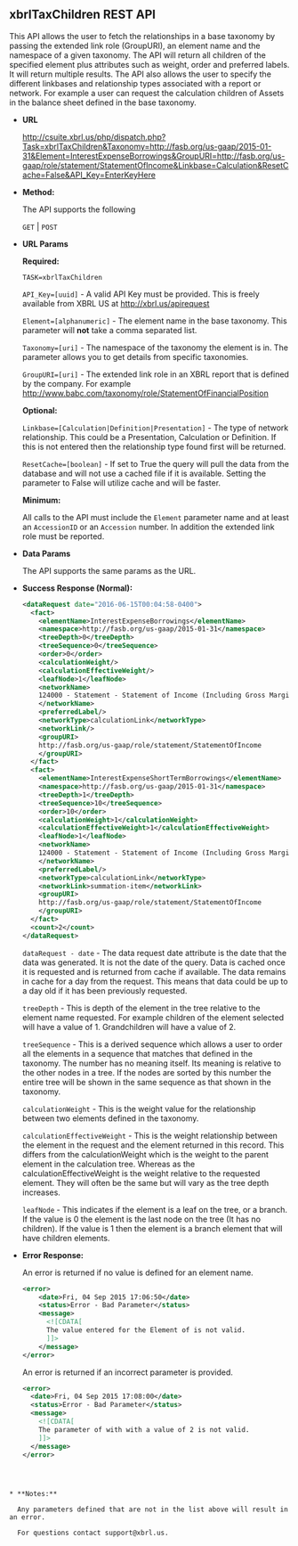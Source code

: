 xbrlTaxChildren REST API
----
This API allows the user to fetch the relationships in a base taxonomy by passing the extended link role (GroupURI), an element name and the namespace of a given taxonomy. The API will return all children of the specified element plus attributes such as weight, order and preferred labels. It will return multiple results. The API also allows the user to specify the different linkbases and relationship types associated with a report or network. For example a user can request the calculation children of Assets in the balance sheet defined in the base taxonomy.

* **URL**

  <http://csuite.xbrl.us/php/dispatch.php?Task=xbrlTaxChildren&Taxonomy=http://fasb.org/us-gaap/2015-01-31&Element=InterestExpenseBorrowings&GroupURI=http://fasb.org/us-gaap/role/statement/StatementOfIncome&Linkbase=Calculation&ResetCache=False&API_Key=EnterKeyHere>

* **Method:**

  The API supports the following

  `GET` | `POST`

*  **URL Params**

   **Required:**

   `TASK=xbrlTaxChildren`

   `API_Key=[uuid]` - A valid API Key must be provided. This is freely available from XBRL US at <http://xbrl.us/apirequest>

    `Element=[alphanumeric]` - The element name in the base taxonomy. This parameter will **not** take a comma separated list.

    `Taxonomy=[uri]` - The namespace of the taxonomy the element is in. The parameter allows you to get details from specific taxonomies.

    `GroupURI=[uri]`  - The extended link role in an XBRL report that is defined by the company. For example http://www.babc.com/taxonomy/role/StatementOfFinancialPosition		

   **Optional:**

    `Linkbase=[Calculation|Definition|Presentation]` - The type of network relationship. This could be a Presentation, Calculation or Definition. If this is not entered then the relationship type found first will be returned.

    `ResetCache=[boolean]` - If set to True the query will pull the data from the database and will not use a cached file if it is available. Setting the parameter to False will utilize cache and will be faster.



   **Minimum:**

   All calls to the API must include the `Element` parameter name and at least an `AccessionID` or an `Accession` number. In addition the extended link role must be reported.


* **Data Params**

    The API supports the same params as the URL.

* **Success Response (Normal):**

    ```XML
    <dataRequest date="2016-06-15T00:04:58-0400">
      <fact>
        <elementName>InterestExpenseBorrowings</elementName>
        <namespace>http://fasb.org/us-gaap/2015-01-31</namespace>
        <treeDepth>0</treeDepth>
        <treeSequence>0</treeSequence>
        <order>0</order>
        <calculationWeight/>
        <calculationEffectiveWeight/>
        <leafNode>1</leafNode>
        <networkName>
        124000 - Statement - Statement of Income (Including Gross Margin)
        </networkName>
        <preferredLabel/>
        <networkType>calculationLink</networkType>
        <networkLink/>
        <groupURI>
        http://fasb.org/us-gaap/role/statement/StatementOfIncome
        </groupURI>
      </fact>
      <fact>
        <elementName>InterestExpenseShortTermBorrowings</elementName>
        <namespace>http://fasb.org/us-gaap/2015-01-31</namespace>
        <treeDepth>1</treeDepth>
        <treeSequence>10</treeSequence>
        <order>10</order>
        <calculationWeight>1</calculationWeight>
        <calculationEffectiveWeight>1</calculationEffectiveWeight>
        <leafNode>1</leafNode>
        <networkName>
        124000 - Statement - Statement of Income (Including Gross Margin)
        </networkName>
        <preferredLabel/>
        <networkType>calculationLink</networkType>
        <networkLink>summation-item</networkLink>
        <groupURI>
        http://fasb.org/us-gaap/role/statement/StatementOfIncome
        </groupURI>
      </fact>
      <count>2</count>
    </dataRequest>
    ```
    `dataRequest - date` - The data request date attribute is the date that the data was generated. It is not the date of the query.  Data is cached once it is requested and is returned from cache if available. The data remains in cache for a day from the request. This means that data could be up to a day old if it has been previously requested.

    `treeDepth` - This is depth of the element in the tree relative to the element name requested. For example children of the element selected will have a value of 1. Grandchildren will have a value of 2.

    `treeSequence` - This is a derived sequence which allows a user to order all the elements in a sequence that matches that defined in the taxonomy. The number has no meaning itself. Its meaning is relative to the other nodes in a tree. If the nodes are sorted by this number the entire tree will be shown in the same sequence as that shown in the taxonomy.

    `calculationWeight` - This is the weight value for the relationship between two elements defined in the taxonomy.

    `calculationEffectiveWeight` - This is the weight relationship between the element in the request and the element returned in this record. This differs from the calculationWeight which is the weight to the parent element in the calculation tree. Whereas as the calculationEffectiveWeight is the weight relative to the requested element. They will often be the same but will vary as the tree depth increases.

    `leafNode` - This indicates if the element is a leaf on the tree, or a branch. If the value is 0 the element is the last node on the tree (It has no children). If the value is 1 then the element is a branch element that will have children elements.




* **Error Response:**

    An error is returned if no value is defined for an element name.

    ```XML
    <error>
        <date>Fri, 04 Sep 2015 17:06:50</date>
        <status>Error - Bad Parameter</status>
        <message>
          <![CDATA[
          The value entered for the Element of is not valid.
          ]]>
        </message>
    </error>
    ```
    An error is returned if an incorrect parameter is provided.

    ```XML
    <error>
      <date>Fri, 04 Sep 2015 17:08:00</date>
      <status>Error - Bad Parameter</status>
      <message>
        <![CDATA[
        The parameter of with with a value of 2 is not valid.
        ]]>
      </message>
    </error>
    ```

```



* **Notes:**

  Any parameters defined that are not in the list above will result in an error.

  For questions contact support@xbrl.us.
